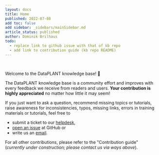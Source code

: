 ```yaml
---
layout: docs
title: Home
published: 2022-07-08
add toc: false
add sidebar: _sidebars/mainSidebar.md
article_status: published
author: Dominik Brilhaus
todo:
  - replace link to github issue with that of kb repo
  - add link to contribution guide (kb repo README)
---
```


<br>

Welcome to the DataPLANT knowledge base! 👋

The DataPLANT knowledge base is a community effort and improves with every feedback we receive from readers and users.
**Your contribution is highly appreciated** no matter how little it may seem!

If you just want to ask a question, recommend missing topics or tutorials, raise awareness for inconsistencies, typos, missing links, errors in training materials or tutorials, feel free to

- submit a ticket to our [helpdesk](https://helpdesk.nfdi4plants.org/?topic=ResearchDataManagement_Teaching),
- [open an issue](https://github.com/nfdi4plants/nfdi4plants.github.io/issues/new) at GitHub or
- write us an <a href="javascript:location='mailto:\u0069\u006e\u0066\u006f\u0040\u006e\u0066\u0064\u0069\u0034\u0070\u006c\u0061\u006e\u0074\u0073\u002e\u006f\u0072\u0067';void 0">email</a>.

For all other contributions, please refer to the "Contribution guide" (*currently under construction; please contact us via ways above*).